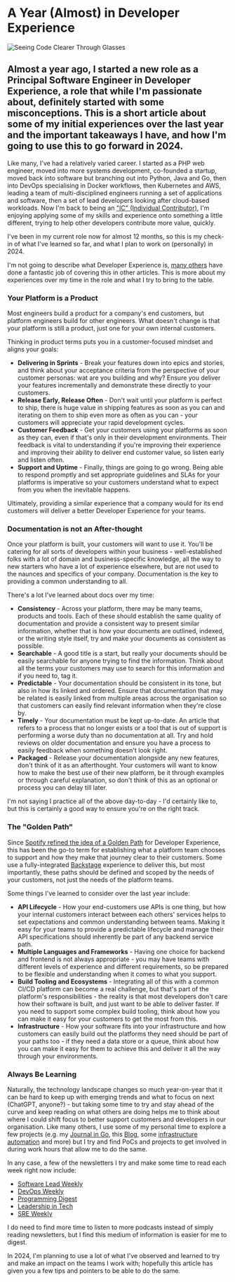 # A Year (Almost) in Developer Experience

![Seeing Code Clearer Through Glasses](/static/developer-experience.jpg)

## Almost a year ago, I started a new role as a Principal Software Engineer in Developer Experience, a role that while I'm passionate about, definitely started with some misconceptions. This is a short article about some of my initial experiences over the last year and the important takeaways I have, and how I'm going to use this to go forward in 2024.

Like many, I've had a relatively varied career. I started as a PHP web engineer, moved into more systems development, co-founded a startup, moved back into software but branching out into Python, Java and Go, then into DevOps specialising in Docker workflows, then Kubernetes and AWS, leading a team of multi-disciplined engineers running a set of applications and software, then a set of lead developers looking after cloud-based workloads. Now I'm back to being an ["IC" (Individual Contributor)](https://srihariblogs.medium.com/individual-contributor-role-vs-manager-role-78649f91ddff), I'm enjoying applying some of my skills and experience onto something a little different, trying to help other developers contribute more value, quickly.

I've been in my current role now for almost 12 months, so this is my check-in of what I've learned so far, and what I plan to work on (personally) in 2024.

I'm not going to describe what Developer Experience is, [many others](https://medium.com/swlh/what-is-dx-developer-experience-401a0e44a9d9) have done a fantastic job of covering this in other articles. This is more about my experiences over my time in the role and what I try to bring to the table.

### Your Platform is a Product

Most engineers build a product for a company's end customers, but platform engineers build for other engineers. What doesn't change is that your platform is still a product, just one for your own internal customers.

Thinking in product terms puts you in a customer-focused mindset and aligns your goals:

- **Delivering in Sprints** - Break your features down into epics and stories, and think about your acceptance criteria from the perspective of your customer personas: wat are you building and why? Ensure you deliver your features incrementally and demonstrate these directly to your customers.
- **Release Early, Release Often** - Don't wait until your platform is perfect to ship, there is huge value in shipping features as soon as you can and iterating on them to ship even more as often as you can - your customers will appreciate your rapid development cycles.
- **Customer Feedback** - Get your customers using your platforms as soon as they can, even if that's only in their development environments. Their feedback is vital to understanding if you're improving their experience and improving their ability to deliver end customer value, so listen early and listen often.
- **Support and Uptime** - Finally, things are going to go wrong. Being able to respond promptly and set appropriate guidelines and SLAs for your platforms is imperative so your customers understand what to expect from you when the inevitable happens.

Ultimately, providing a similar experience that a company would for its end customers will deliver a better Developer Experience for your teams.

### Documentation is not an After-thought

Once your platform is built, your customers will want to use it. You'll be catering for all sorts of developers within your business - well-established folks with a lot of domain and business-specific knowledge, all the way to new starters who have a lot of experience elsewhere, but are not used to the naunces and specifics of your company. Documentation is the key to providing a common understanding to all.

There's a lot I've learned about docs over my time:

- **Consistency** - Across your platform, there may be many teams, products and tools. Each of these should establish the same quality of documentation and provide a consistent way to present similar information, whether that is how your documents are outlined, indexed, or the writing style itself, try and make your documents as consistent as possible.
- **Searchable** - A good title is a start, but really your documents should be easily searchable for anyone trying to find the information. Think about all the terms your customers may use to search for this information and if you need to, tag it.
- **Predictable** - Your documentation should be consistent in its tone, but also in how its linked and ordered. Ensure that documentation that may be related is easily linked from multiple areas across the organisation so that customers can easily find relevant information when they're close by.
- **Timely** - Your documentation must be kept up-to-date. An article that refers to a process that no longer exists or a tool that is out of support is performing a worse duty than no documentation at all. Try and hold reviews on older documentation and ensure you have a process to easily feedback when something doesn't look right.
- **Packaged** - Release your documentation alongside any new features, don't think of it as an afterthought. Your customers will want to know how to make the best use of their new platform, be it through examples or through careful explanation, so don't think of this as an optional or process you can delay till later.

I'm not saying I practice all of the above day-to-day - I'd certainly like to, but this is certainly a good way to ensure you're on the right track.

### The "Golden Path"

Since [Spotify refined the idea of a Golden Path](https://engineering.atspotify.com/2020/08/how-we-use-golden-paths-to-solve-fragmentation-in-our-software-ecosystem/) for Developer Experience, this has been the go-to term for establishing what a platform team chooses to support and how they make that journey clear to their customers. Some use a fully-integrated [Backstage](https://backstage.io/) experience to deliver this, but most importantly, these paths should be defined and scoped by the needs of your customers, not just the needs of the platform teams.

Some things I've learned to consider over the last year include:

- **API Lifecycle** - How your end-customers use APIs is one thing, but how your internal customers interact between each others' services helps to set expectations and common understanding between teams. Making it easy for your teams to provide a predictable lifecycle and manage their API specifications should inherently be part of any backend service path.
- **Multiple Languages and Frameworks** - Having one choice for backend and frontend is not always appropriate - you may have teams with different levels of experience and different requirements, so be prepared to be flexible and understanding when it comes to what you support.
- **Build Tooling and Ecosystems** - Integrating all of this with a common CI/CD platform can become a real challenge, but that's part of the platform's responsibilities - the reality is that most developers don't care how their software is built, and just want to be able to deliver faster. If you need to support some complex build tooling, think about how you can make it easy for your customers to get the most from this.
- **Infrastructure** - How your software fits into your infrastructure and how customers can easily build out the platforms they need should be part of your paths too - if they need a data store or a queue, think about how you can make it easy for them to achieve this and deliver it all the way through your environments.

### Always Be Learning

Naturally, the technology landscape changes so much year-on-year that it can be hard to keep up with emerging trends and what to focus on next (ChatGPT, anyone?) - but taking some time to try and stay ahead of the curve and keep reading on what others are doing helps me to think about where I could shift focus to better support customers and developers in our organisation. Like many others, I use some of my personal time to explore a few projects (e.g. my [Journal in Go](https://github.com/jamiefdhurst/journal), this [Blog](https://github.com/jamiefdhurst/blog), some [infrastructure automation](https://github.com/jamiefdhurst/jenkins) and more) but I try and find PoCs and projects to get involved in during work hours that allow me to do the same.

In any case, a few of the newsletters I try and make some time to read each week right now include:

- [Software Lead Weekly](https://softwareleadweekly.com/)
- [DevOps Weekly](https://www.devopsweekly.com/)
- [Programming Digest](https://programmingdigest.net/)
- [Leadership in Tech](https://leadershipintech.com/)
- [SRE Weekly](https://sreweekly.com/)

I do need to find more time to listen to more podcasts instead of simply reading newsletters, but I find this medium of information is easier for me to digest.

In 2024, I'm planning to use a lot of what I've observed and learned to try and make an impact on the teams I work with; hopefully this article has given you a few tips and pointers to be able to do the same.
